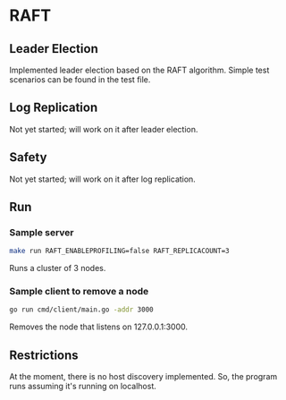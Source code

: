 # RAFT

## Leader Election

Implemented leader election based on the RAFT algorithm. Simple test scenarios can be found in the test file.

## Log Replication
Not yet started; will work on it after leader election.

## Safety
Not yet started; will work on it after log replication.

## Run
### Sample server
```bash
make run RAFT_ENABLEPROFILING=false RAFT_REPLICACOUNT=3
```
Runs a cluster of 3 nodes.

### Sample client to remove a node
```bash
go run cmd/client/main.go -addr 3000
```
Removes the node that listens on 127.0.0.1:3000.

## Restrictions
At the moment, there is no host discovery implemented. So, the program runs assuming it's running on localhost.
